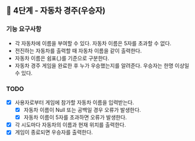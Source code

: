 ## 🚀 4단계 - 자동차 경주(우승자)

### 기능 요구사항
- 각 자동차에 이름을 부여할 수 있다. 자동차 이름은 5자를 초과할 수 없다.
- 전진하는 자동차를 출력할 때 자동차 이름을 같이 출력한다.
- 자동차 이름은 쉼표(,)를 기준으로 구분한다.
- 자동차 경주 게임을 완료한 후 누가 우승했는지를 알려준다. 우승자는 한명 이상일 수 있다.

### TODO
- [X] 사용자로부터 게임에 참가할 자동차 이름을 입력받는다.
  - [X] 자동차 이름이 Null 또는 공백일 경우 오류가 발생한다.
  - [X] 자동차 이름이 5자를 초과하면 오류가 발생한다.
- [X] 각 시도마다 자동차의 이름과 현재 위치를 출력한다.
- [X] 게임이 종료되면 우승자를 출력한다.
